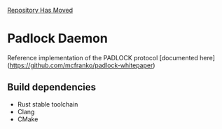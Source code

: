 [Repository Has Moved](https://github.com/padlock-xpl/padlockd)

# Padlock Daemon
Reference implementation of the PADLOCK protocol [documented here]
(https://github.com/mcfranko/padlock-whitepaper)

## Build dependencies
-   Rust stable toolchain
-   Clang
-   CMake
